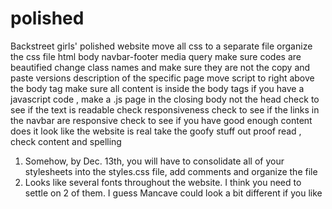 # polished
Backstreet girls' polished website
move all css to a separate file
organize the css file
html
body
navbar-footer
media query
make sure codes are beautified
change class names and make sure they are not the copy and paste versions
description of the specific page
move script to right above the body tag
make sure all content is inside the body tags
if you have a javascript code , make a .js page in the closing body not the head
check to see if the text is readable
check responsiveness
check to see if the links in the navbar are responsive
check to see if you have good enough content
does it look like the website is real
take the goofy stuff out
proof read , check content and spelling 


1. Somehow, by Dec. 13th, you will have to consolidate all of your stylesheets into the styles.css file, add comments and organize the file
2. Looks like several fonts throughout the website. I think you need to settle on 2 of them. I guess Mancave could look a bit different if you like
